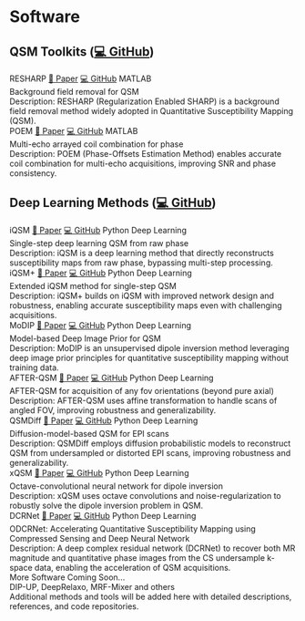 # Software

## QSM Toolkits (<a class="software-btn action" href="https://github.com/sunhongfu/QSM" target="_blank" rel="noopener">💻 GitHub</a>)

<div class="software-list">

  <div class="software-card">
    <div class="software-header">
      <div class="software-title">RESHARP
        <a class="software-btn action" href="https://doi.org/10.1002/mrm.24765" target="_blank" rel="noopener">📄 Paper</a>
        <a class="software-btn action" href="https://github.com/sunhongfu/QSM/blob/master/background_field_removal/resharp.m" target="_blank" rel="noopener">💻 GitHub</a>
        <span class="software-tag matlab">MATLAB</span>
      </div>
    </div>
    <div class="software-authors">Background field removal for QSM</div>
    <div class="software-venue">Description: RESHARP (Regularization Enabled SHARP) is a background field removal method widely adopted in Quantitative Susceptibility Mapping (QSM).</div>
  </div>

  <div class="software-card">
    <div class="software-header">
      <div class="software-title">POEM
        <a class="software-btn action" href="https://doi.org/10.1002/mrm.27975" target="_blank" rel="noopener">📄 Paper</a>
        <a class="software-btn action" href="https://github.com/sunhongfu/QSM/blob/master/coil_combination/poem.m" target="_blank" rel="noopener">💻 GitHub</a>
        <span class="software-tag matlab">MATLAB</span>
      </div>
    </div>
    <div class="software-authors">Multi-echo arrayed coil combination for phase</div>
    <div class="software-venue">Description: POEM (Phase-Offsets Estimation Method) enables accurate coil combination for multi-echo acquisitions, improving SNR and phase consistency.</div>
  </div>

</div>

## Deep Learning Methods (<a class="software-btn action" href="https://github.com/sunhongfu/deepMRI" target="_blank" rel="noopener">💻 GitHub</a>)

<div class="software-list">

  <div class="software-card">
    <div class="software-header">
      <div class="software-title">iQSM
        <a class="software-btn action" href="https://doi.org/10.1016/j.neuroimage.2022.119410" target="_blank" rel="noopener">📄 Paper</a>
        <a class="software-btn action" href="https://github.com/sunhongfu/deepMRI/tree/master/iQSM" target="_blank" rel="noopener">💻 GitHub</a>
        <span class="software-tag python">Python</span>
        <span class="software-tag dl">Deep Learning</span>
      </div>
    </div>
    <div class="software-authors">Single-step deep learning QSM from raw phase</div>
    <div class="software-venue">Description: iQSM is a deep learning method that directly reconstructs susceptibility maps from raw phase, bypassing multi-step processing.</div>
  </div>

  <div class="software-card">
    <div class="software-header">
      <div class="software-title">iQSM+
        <a class="software-btn action" href="https://doi.org/10.1016/j.media.2024.103160" target="_blank" rel="noopener">📄 Paper</a>
        <a class="software-btn action" href="https://github.com/sunhongfu/deepMRI/tree/master/iQSM_Plus" target="_blank" rel="noopener">💻 GitHub</a>
        <span class="software-tag python">Python</span>
        <span class="software-tag dl">Deep Learning</span>
      </div>
    </div>
    <div class="software-authors">Extended iQSM method for single-step QSM</div>
    <div class="software-venue">Description: iQSM+ builds on iQSM with improved network design and robustness, enabling accurate susceptibility maps even with challenging acquisitions.</div>
  </div>

  <div class="software-card">
    <div class="software-header">
      <div class="software-title">MoDIP
        <a class="software-btn action" href="https://doi.org/10.1016/j.neuroimage.2024.120583" target="_blank" rel="noopener">📄 Paper</a>
        <a class="software-btn action" href="https://github.com/sunhongfu/deepMRI/tree/master/MoDIP" target="_blank" rel="noopener">💻 GitHub</a>
        <span class="software-tag python">Python</span>
        <span class="software-tag dl">Deep Learning</span>
      </div>
    </div>
    <div class="software-authors">Model-based Deep Image Prior for QSM</div>
    <div class="software-venue">Description: MoDIP is an unsupervised dipole inversion method leveraging deep image prior principles for quantitative susceptibility mapping without training data.</div>
  </div>

  <div class="software-card">
    <div class="software-header">
      <div class="software-title">AFTER-QSM
        <a class="software-btn action" href="https://doi.org/10.1016/j.neuroimage.2022.119842" target="_blank" rel="noopener">📄 Paper</a>
        <a class="software-btn action" href="https://github.com/sunhongfu/deepMRI/tree/master/AFTER-QSM" target="_blank" rel="noopener">💻 GitHub</a>
        <span class="software-tag python">Python</span>
        <span class="software-tag dl">Deep Learning</span>
      </div>
    </div>
    <div class="software-authors">AFTER-QSM for acquisition of any fov orientations (beyond pure axial) </div>
    <div class="software-venue">Description: AFTER-QSM uses affine transformation to handle scans of angled FOV, improving robustness and generalizability.</div>
  </div>

  <div class="software-card">
    <div class="software-header">
      <div class="software-title">QSMDiff
        <a class="software-btn action" href="#" target="_blank" rel="noopener">📄 Paper</a>
        <a class="software-btn action" href="#" target="_blank" rel="noopener">💻 GitHub</a>
        <span class="software-tag python">Python</span>
        <span class="software-tag dl">Deep Learning</span>
      </div>
    </div>
    <div class="software-authors">Diffusion-model-based QSM for EPI scans</div>
    <div class="software-venue">Description: QSMDiff employs diffusion probabilistic models to reconstruct QSM from undersampled or distorted EPI scans, improving robustness and generalizability.</div>
  </div>

  <div class="software-card">
    <div class="software-header">
      <div class="software-title">xQSM
        <a class="software-btn action" href="https://doi.org/10.1002/nbm.4461" target="_blank" rel="noopener">📄 Paper</a>
        <a class="software-btn action" href="https://github.com/sunhongfu/deepMRI/tree/master/xQSM" target="_blank" rel="noopener">💻 GitHub</a>
        <span class="software-tag python">Python</span>
        <span class="software-tag dl">Deep Learning</span>
      </div>
    </div>
    <div class="software-authors">Octave-convolutional neural network for dipole inversion</div>
    <div class="software-venue">Description: xQSM uses octave convolutions and noise-regularization to robustly solve the dipole inversion problem in QSM.</div>
  </div>

  <div class="software-card">
    <div class="software-header">
      <div class="software-title">DCRNet
        <a class="software-btn action" href="https://doi.org/10.1016/j.neuroimage.2021.118404" target="_blank" rel="noopener">📄 Paper</a>
        <a class="software-btn action" href="https://github.com/sunhongfu/deepMRI/tree/master/DCRNet" target="_blank" rel="noopener">💻 GitHub</a>
        <span class="software-tag python">Python</span>
        <span class="software-tag dl">Deep Learning</span>
      </div>
    </div>
    <div class="software-authors">ODCRNet: Accelerating Quantitative Susceptibility Mapping using Compressed Sensing and Deep Neural Network</div>
    <div class="software-venue">Description: A deep complex residual network (DCRNet) to recover both MR magnitude and quantitative phase images from the CS undersample k-space data, enabling the acceleration of QSM acquisitions.</div>
  </div>

  <div class="software-card">
    <div class="software-header">
      <div class="software-title">More Software Coming Soon...</div>
    </div>
    <div class="software-authors">DIP-UP, DeepRelaxo, MRF-Mixer and others</div>
    <div class="software-venue">Additional methods and tools will be added here with detailed descriptions, references, and code repositories.</div>
  </div>

</div>